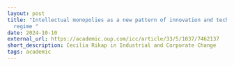 ```yaml
---
layout: post
title: "Intellectual monopolies as a new pattern of innovation and technological
  regime "
date: 2024-10-10
external_url: https://academic.oup.com/icc/article/33/5/1037/7462137
short_description: Cecilia Rikap in Industrial and Corporate Change
tags: academic
---
```

